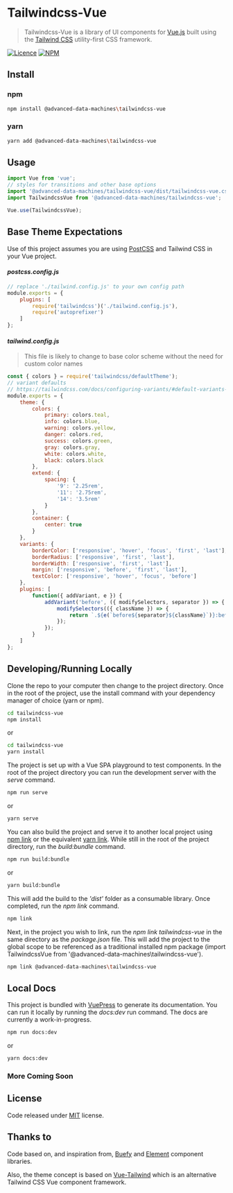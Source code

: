 # Tailwindcss-Vue

> Tailwindcss-Vue is a library of UI components for [Vue.js](https://vuejs.org/) built using the [Tailwind CSS](https://tailwindcss.com/) utility-first CSS framework.

[![Licence](https://img.shields.io/github/license/advanced-data-machines/tailwindcss-vue)](https://github.com/advanced-data-machines/tailwindcss-vue/blob/master/LICENSE)
[![NPM](https://img.shields.io/npm/v/@advanced-data-machines/tailwindcss-vue)](https://www.npmjs.com/package/@advanced-data-machines/tailwindcss-vue)

## Install

### npm
``` sh
npm install @advanced-data-machines\tailwindcss-vue
```

### yarn
``` sh
yarn add @advanced-data-machines\tailwindcss-vue
```

## Usage

``` js
import Vue from 'vue';
// styles for transitions and other base options
import '@advanced-data-machines/tailwindcss-vue/dist/tailwindcss-vue.css';
import TailwindcssVue from '@advanced-data-machines/tailwindcss-vue';

Vue.use(TailwindcssVue);
```

## Base Theme Expectations

Use of this project assumes you are using [PostCSS](https://postcss.org/) and Tailwind CSS in your Vue project.

#### *postcss.config.js*

``` js
// replace './tailwind.config.js' to your own config path
module.exports = {
	plugins: [
		require('tailwindcss')('./tailwind.config.js'),
		require('autoprefixer')
	]
};
```

#### *tailwind.config.js*

> This file is likely to change to base color scheme without the need for custom color names

``` js
const { colors } = require('tailwindcss/defaultTheme');
// variant defaults
// https://tailwindcss.com/docs/configuring-variants/#default-variants-reference
module.exports = {
	theme: {
		colors: {
			primary: colors.teal,
			info: colors.blue,
			warning: colors.yellow,
			danger: colors.red,
			success: colors.green,
			gray: colors.gray,
			white: colors.white,
			black: colors.black
		},
		extend: {
			spacing: {
				'9': '2.25rem',
				'11': '2.75rem',
				'14': '3.5rem'
			}
		},
		container: {
			center: true
		}
	},
	variants: {
		borderColor: ['responsive', 'hover', 'focus', 'first', 'last'],
		borderRadius: ['responsive', 'first', 'last'],
		borderWidth: ['responsive', 'first', 'last'],
		margin: ['responsive', 'before', 'first', 'last'],
		textColor: ['responsive', 'hover', 'focus', 'before']
	},
	plugins: [
		function({ addVariant, e }) {
			addVariant('before', ({ modifySelectors, separator }) => {
				modifySelectors(({ className }) => {
					return `.${e(`before${separator}${className}`)}:before`;
				});
			});
		}
	]
};
```

## Developing/Running Locally 

Clone the repo to your computer then change to the project directory. Once in the root of the project, use the install command with your dependency manager of choice (yarn or npm).

``` sh
cd tailwindcss-vue
npm install
```
or

``` sh
cd tailwindcss-vue
yarn install
```

The project is set up with a Vue SPA playground to test components. In the root of the project directory you can run the development server with the *serve* command.

``` sh
npm run serve
```
or 

``` sh
yarn serve
```

You can also build the project and serve it to another local project using [npm link](https://docs.npmjs.com/cli/link) or the equivalent [yarn link](https://yarnpkg.com/lang/en/docs/cli/link/). While still in the root of the project directory, run the *build:bundle* command. 

``` sh 
npm run build:bundle
```
or

``` sh
yarn build:bundle
```

This will add the build to the *'dist'* folder as a consumable library. Once completed, run the *npm link* command.

``` sh 
npm link
```

Next, in the project you wish to link, run the *npm link tailwindcss-vue* in the same directory as the *package.json* file. This will add the project to the global scope to be referenced as a traditional installed npm package (import TailwindcssVue from '@advanced-data-machines\tailwindcss-vue').

``` sh 
npm link @advanced-data-machines\tailwindcss-vue
```

## Local Docs

This project is bundled with [VuePress](https://vuepress.vuejs.org/) to generate its documentation. You can run it locally by running the *docs:dev* run command. The docs are currently a work-in-progress.


``` sh 
npm run docs:dev
``` 
or

``` sh
yarn docs:dev
```
### More Coming Soon

## License

Code released under [MIT](https://github.com/advanced-data-machines/tailwindcss-vue/blob/master/LICENSE) license.

## Thanks to

Code based on, and inspiration from, [Buefy](https://buefy.org/) and [Element](https://element.eleme.io) component libraries.

Also, the theme concept is based on [Vue-Tailwind](https://vue-tailwind.com/) which is an alternative Tailwind CSS Vue component framework. 
